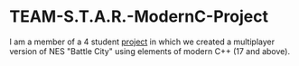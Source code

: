 # TEAM-S.T.A.R.-ModernC-Project
I am a member of a 4 student [project](https://github.com/andreinegoita/TEAM-S.T.A.R.-Modern-Project.git) in which we created a multiplayer version of NES "Battle City" using elements of modern C++ (17 and above).

